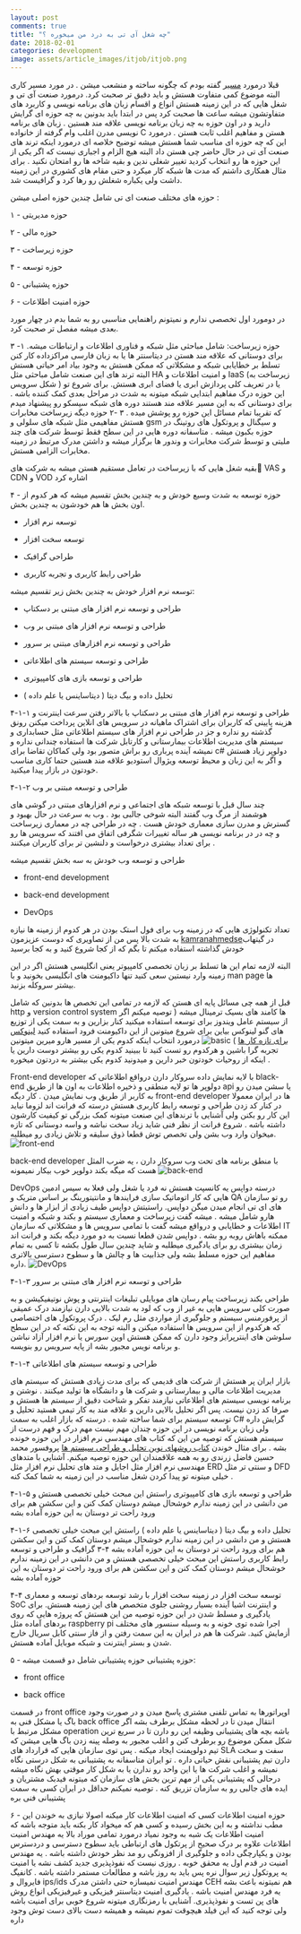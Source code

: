 ```yaml
---
layout: post
comments: true
title: "چه شغل آی تی به درد من میخوره ؟"
date: 2018-02-01
categories: development
image: assets/article_images/itjob/itjob.png
---
```


قبلا درمورد [مسیر](http://behroozam.com/life/2015/09/09/the-road-not-taken.html) گفته بودم که چگونه ساخته و منشعب میشن . در مورد مسیر کاری البته موضوع کمی متفاوت هستش و باید دقیق تر صحبت کرد.
درمورد صنعت آی تی و شغل هایی که در این زمینه هستش انواع و اقسام زبان های برنامه نویسی و کاربرد های متفاوتشون میشه ساعت ها صحبت کرد پس در ابتدا باید بدونین به چه حوزه ای گرایش دارید و در اون حوزه به چه زبان برنامه نویسی علاقه مند هستین . زبان های برنامه نویسی مدرن اغلب وام گرفته از خانواده C هستن و مفاهیم اغلب ثابت هستن .
درمورد این که چه حوزه ای مناسب شما هستش میشه توضیح خلاصه ای درمورد اینکه ترند های صنعت آی تی در حال حاضر چی هستن داد البته هیچ الزام و اجباری نیست که اگر یکی از این حوزه ها رو انتخاب کردید تغییر شغلی ندین و  بقیه شاخه ها رو امتحان نکنید . برای مثال همکاری داشتم که مدت ها شبکه کار میکرد و حتی مقام های کشوری در این زمینه داشت ولی یکباره شغلش رو رها کرد و گرافیست شد.

حوزه های مختلف صنعت ای تی شامل چندین حوزه اصلی میشن :

۱ - حوزه مدیریتی

۲ - حوزه مالی

۳ - حوزه زیرساخت

۴ - حوزه توسعه

۵ - حوزه پشتیبانی

۶ - حوزه امنیت اطلاعات

در دومورد اول تخصصی ندارم و نمیتونم راهنمایی مناسبی رو به شما بدم در چهار مورد بعدی میشه مفصل تر صحبت کرد.

۳ -۱  حوزه زیرساخت: شامل مباحثی مثل شبکه و فناوری اطلاعات و ارتباطات میشه. برای دوستانی که علاقه مند هستن در دیتاسنتر ها یا به زبان فارسی مراکزداده کار کنن تسلط بر خطایابی شبکه و مشکلاتی که ممکن هستش به وجود بیاد امر حیاتی هستش البته ترند های این صنعت شامل مباحثی مثل HA و امنیت اطلاعات و IaaS (زیرساخت به شکل سرویس ) یا در تعریف کلی پردازش ابری یا فضای ابری هستش. برای شروع تو این حوزه درک مفاهیم ابتدایی شبکه میتونه به شدت در مراحل بعدی کمک کننده باشه . برای دوستانی که به این مسیر علاقه مند هستند دوره های شبکه سیسکو رو پیشنهاد میدم که تقریبا تمام مسائل این حوزه رو پوشش میده .
۳ -۲ حوزه دیگه زیرساخت مخابرات هستش مفاهیمی مثل شبکه های سلولی و gsm و سیگنال و پروتکول های روتینگ در حوزه بکبون میشه . متاسفانه دوره هایی در این سطح فقط توسط شرکت های چند ملیتی و توسط شرکت مخابرات و وندور ها برگزار میشه و داشتن مدرک مرتبط در زمینه مخابرات الزامی هستش.

بقیه شغل هایی که با زیرساخت در تعامل مستقیم هستن میشه به شرکت های ٰVAS و CDN و VOD اشاره کرد


۴ - حوزه توسعه به شدت وسیع خودش و به چندین بخش تقسیم میشه که هر کدوم از اون بخش ها هم خودشون به چندین بخش.

+ توسعه نرم افزار

+ توسعه سخت افزار

+ طراحی گرافیک

+ طراحی رابط کاربری و تجربه کاربری

توسعه نرم افزار خودش به چندین بخش زیر تقسیم میشه:

+ طراحی و توسعه نرم افزار های مبتنی بر دسکتاپ

+ طراحی و توسعه نرم افزار های مبتنی بر وب

+ طراحی و توسعه نرم افزارهای مبتنی بر سرور


+ طراحی و توسعه سیستم های اطلاعاتی

+ طراحی و توسعه بازی های کامپیوتری

+ تحلیل داده و بیگ دیتا ( دیتاساینس یا علم داده )

۴-۱-۱ طراحی و توسعه نرم افزار های مبتنی بر دسکتاپ
  با بالاتر رفتن سرعت اینترنت و هزینه پایینی که کاربران برای اشتراک ماهیانه در سرویس های انلاین پرداخت میکنن رونق گذشته رو نداره و جز در طراحی نرم افزار های سیستم اطلاعاتی مثل حسابداری و سیستم های مدیریت اطلاعات بیمارستانی و کارتابل شرکت ها استفاده چندانی نداره و نمیشه آینده پرباری رو براش متصور بود ولی کماکان تقاضا برای c# دولوپر زیاد هستش و اگر به این زبان و محیط توسعه ویژوال استودیو علاقه مند هستین حتما کاری مناسب خودتون در بازار پیدا میکنید.

۴-۱-۲ طراحی و توسعه مبتنی بر وب

چند سال قبل با توسعه شبکه های اجتماعی و نرم افزارهای مبتنی در گوشی های هوشمند از مرگ وب گفتند البته شوخی جالبی بود .  وب به سرعت در حال بهبود و گسترش و مدرن سازی معماری خودش هست . چه در طراحی چه در معماری زیرساخت و چه در در برنامه نویسی هر ساله تغییرات شگرفی اتفاق می افتند که سرویس ها رو برای تعداد بیشتری درخواست و دلنشین تر برای کاربران میکنند .

طراحی و توسعه وب خودش به سه بخش تقسیم میشه

+ front-end development

+ back-end development

+ DevOps

 تعداد  تکنولوژی هایی که در زمینه وب برای فول استک بودن در هر کدوم از زمینه ها نیازه به شدت بالا پس من از تصاویری که دوست عزیزمون [kamranahmedse](https://github.com/kamranahmedse/developer-roadmap)در گیتهاب خودش گذاشته استفاده میکنم تا بگم که از کجا شروع کنید و به کجا برسید

البته لازمه تمام این ها تسلط بر زبان تخصصی کامپیوتر یعنی انگلیسی هستش اگر در این زمینه وارد نیستین سعی کنید تنها داکیومنت های انگلیسی بخونید و با man page ها بیشتر سروکله بزنید.

قبل از همه چی مسائل پایه ای هستن که لازمه در تمامی این تخصص ها بدونین که شامل http و version control system ها کامند های بسیک ترمینال میشه ( توصیه میکنم اگر از سیستم عامل ویندوز برای توسعه استفاده میکنید کنار بزارین و به سمت یکی از توزیع های گنو لینوکس بیاین برای شروع میتونین از این داکیومنت فرود استفاده کنید [لینوکس برای تازه کار ها](http://fzero.rubi.gd/plf/) )
![basic](assets/article_images/itjob/start.png)
درمورد انتخاب اینکه کدوم یکی از مسیر هارو میرین میتونین تجربه گرا باشین و هرکدوم رو تست کنید تا ببینید کدوم یکی رو بیشتر دوست دارین یا اینکه از روحیات خودتون خبر دارین و میدونید کدوم یکی بیشتر به دردتون میخوره .

Front-end developer با لایه نمایش داده سروکار دارن درواقع اطلاعاتی که black-end دولوپر ها تو لایه منطقی و ذخیره اطلاعات به اون ها از طریق api یا سشن میدن رو به کاربر از طریق وب نمایش میدن . کار دیگه front-end developer ها در ایران معمولا در کنار کد زدن طراحی و توسعه رابط کاربری هستش درسته که فرانت اند لزوما نباید این کار رو بکنن ولی آشنایی با ترندهای این صنعت میتونه کمک بزرگی تو کیفیت کارشون داشته باشه . شروع فرانت از نظر فنی شاید زیاد سخت نباشه و واسه دوستانی که تازه میخوان وارد وب بشن ولی تخصص توش قطعا ذوق سلیقه و تلاش زیادی رو میطلبه.
![front-end](assets/article_images/itjob/front-end.png)

back-end developer
با منطق برنامه های تحت وب سروکار دارن ، یه ضرب المثل هست که میگه بکند دولوپر خوب بیکار نمیمونه
![back-end](assets/article_images/itjob/back-end.png)


DevOps
درسته دواپس یه کانسپت هستش نه فرد یا شغل ولی فعلا به سیس ادمین هایی که کار اتوماتیک سازی فرایندها و مانتیتورینگ بر اساس متریک و QA رو تو سازمان های ای تی انجام میدن میگن دواپس. راستیتش دواپس طیف زیادی از ابزار ها و دانش هارو شامل میشه . میشه گفت زیرساخت و معماری سیستم و بکند و شبکه و امنیت اطلاعات و خطایابی و درواقع میشه گفت با تمامی سرویس ها و مشکلاتی که سازمان IT ممکنه باهاش روبه رو بشه .
دواپس شدن قطعا نسبت به دو مورد دیگه بکند و فرانت اند زمان بیشتری رو برای یادگیری میطلبه و شاید چندین سال طول بکشه تا کسی به تمام مفاهیم این حوزه مسلط بشه ولی جذابیت ها و چالش ها و سطوح دسترسی بالاتری داره.
![DevOps](assets/article_images/itjob/devops.png)

۴-۱-۳ طراحی و توسعه نرم افزار های مبتنی بر سرور

طراحی بکند زیرساخت پیام رسان های موبایلی تبلیغات اینترنتی و پوش نوتیفیکیشن و  به صورت کلی سرویس هایی به غیر از وب که لود به شدت بالایی دارن نیازمند درک عمیقی از پرفورمنس سیستم و جلوگیری از مواردی مثل رم لیک . درک پروتکول های اختصاصی که هرکدوم از این سرویس ها استفاده میکنن و البته توجه به این نکته که در این سطح سلوشن های اینترپرایز وجود دارن که ممکن هستش اوپن سورس یا نرم افزار آزاد  نباشن و برنامه نویس مجبور بشه از پایه سرویس رو بنویسه.

۴-۱-۴ طراحی و توسعه سیستم های اطلاعاتی

بازار ایران پر هستش از شرکت های قدیمی که برای مدت زیادی هستش که سیستم های مدیریت اطلاعات مالی و بیمارستانی و شرکت ها و دانشگاه ها تولید میکنند . نوشتن و برنامه نویسی سیستم های اطلاعاتی نیازمند تفکر و شناخت دقیق از سیستم ها هستش و صرفا کد زدن نیست. پس اگر تحلیل بالایی دارین و علاقه مند به کار تیمی هستید تحلیل و توسعه سیستم برای شما ساخته شده .
درسته که بازار اغلب به سمت C# گرایش داره ولی زبان برنامه نویسی در این حوزه چندان مهم نیست مهم درک و فهم درست از سیستم هستش که توصیه من این که کتاب های مهندسی نرم افزار در این حوزه خونده بشه .
برای مثال خوندن [کتاب روشهای نوین تحلیل و طراحی سیستم ها](http://niaze-danesh.com/%D8%B1%D9%88%D8%B4-%D9%87%D8%A7%DB%8C-%D9%86%D9%88%DB%8C%D9%86-%D8%AA%D8%AD%D9%84%DB%8C%D9%84-%D9%88-%D8%B7%D8%B1%D8%A7%D8%AD%DB%8C-%D8%B3%DB%8C%D8%B3%D8%AA%D9%85-%D9%87%D8%A7)  پروفسور محمد حسین فاضل زرندی
رو به همه علاقمندان این حوزه توصیه میکنم.
 آشنایی با متدهای مهندسی نرم افزار مثل اجایل و متد های تحلیل نرم افزار مثل ERD و سنتی تر مثل DFD خیلی میتونه تو پیدا کردن شغل مناسب در این زمینه به شما کمک کنه .

۴-۱-۵ طراحی و توسعه بازی های کامپیوتری
راستش این مبحث خیلی تخصصی هستش  و من دانشی در این زمینه ندارم خوشحال میشم دوستان کمک کنن و این سکشن هم برای ورود راحت تر دوستان به این حوزه آماده بشه



۴-۱-۶ تحلیل داده و بیگ دیتا ( دیتاساینس یا علم داده )
راستش این مبحث خیلی تخصصی هستش  و من دانشی در این زمینه ندارم خوشحال میشم دوستان کمک کنن و این سکشن هم برای ورود راحت تر دوستان به این حوزه آماده بشه
۴-۳ گرافیک و طراحی و توسعه رابط کاربری
راستش این مبحث خیلی تخصصی هستش  و من دانشی در این زمینه ندارم خوشحال میشم دوستان کمک کنن و این سکشن هم برای ورود راحت تر دوستان به این حوزه آماده بشه

۴-۴  توسعه سخت افزار
در زمینه سخت افزار با رشد توسعه بردهای توسعه و معماری SoC و اینترنت اشیا آینده بسیار روشنی جلوی متخصص های این زمینه هستش. برای یادگیری و مسلط شدن در این حوزه توصیه من این هستش که پروژه هایی که روی بردهای آماده مثل raspberry pi اجرا شده توی خونه و به وسیله سنسور های مختلف أزمایش کنید. شرکت ها هم در ایران به این سمت رفتن و از فاز سنتی کابل سریال خارج شدن و بستر اینترنت و شبکه موبایل آماده هستش.


۵ - حوزه پشتیبانی
حوزه پشتیبانی شامل دو قسمت میشه:
+ front office

+ back office

در قسمت front office اوپراتورها به تماس تلفنی مشتری پاسخ میدن و در صورت وجود باگ یا مشکل فنی به back office انتقال میدن تا در لحظه مشکل برطرف بشه اگر مشکل مرتبط با operation باشه بچه های پشتیبانی وظیفه این رو دارن تا در سریع ترین شکل ممکن موضوع رو برطرف کنن و اغلب مجبور به وصله پینه زدن باگ هایی میشن که تیم دولوپمنت ایجاد میکنه . پس توی سازمان هایی که قرارداد های SLA سفت و سخت دارن تیم پشتیبانی نقش حیاتی داره .
تو ایران متاسفانه به پشتیبانی به شکل درستی نگاه نمیشه و اغلب شرکت ها یا این واحد رو ندارن یا به شکل کار موقتی بهش نگاه میشه درحالی که پشتیبانی یکی از مهم ترین بخش های سازمان که میتونه فیدبک مشتریان و ایده های جالبی رو به سازمان تزریق کنه .
توصیه نمیکنم حداقل در ایران کسی به سمت پشتیبانی فنی بره

۶ - حوزه امنیت اطلاعات
کسی که امنیت اطلاعات کار میکنه اصولا نیازی به خوندن این مطب نداشته و به این بخش رسیده و کسی هم که میخواد کار بکنه باید متوجه باشه که امنیت اطلاعات یک شبه به وجود نمیاد درمورد تمامی موراد بالا یه مهندس امنیت اطلاعات علاوه بر درک صحیح از پرتکول های ارتباطی باید سطوح دسترسی و دردسترس بودن و یکپارچگی داده و جلوگیری از افزونگی  رو مد نظر خودش داشته باشه . یه مهندس امنیت در قدم اول یه محقق خوبه . روزی نیست که نفوذپذیری جدید کشف نشه یا امنیت یه پروتکول زیر سوال نره پس باید به روز باشه و مطالعات مستمر داشته باشه . کانفیگ فایروال و ips/ids مهندس امنیت نمیسازه حتی داشتن مدرک CEH هم نمیتونه باعث بشه یه فرد مهندس امنیت باشه .
یادگیری  امنیت دیتاسنتر فیزیکی و غیرفیزیکی انواع روش های پن تست و نفوذپذیری. آشنایی با رمزنگاری میتونه شروع خوبی برای امنیت باشه ولی توجه کنید که این فیلد هیچوقت تموم نمیشه و همیشه دست بالای دست توش وجود داره
